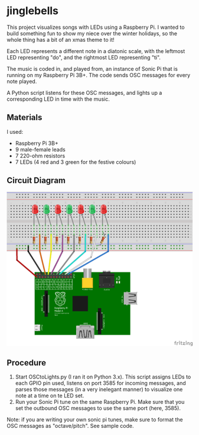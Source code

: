 # jinglebells
This project visualizes songs with LEDs using a Raspberry Pi. I wanted to build something fun to show my niece over the winter holidays, so the whole thing has a bit of an xmas theme to it!

Each LED represents a different note in a diatonic scale, with the leftmost LED representing "do", and the rightmost LED representing "ti".

The music is coded in, and played from, an instance of Sonic Pi that is running on my Raspberry Pi 3B+. The code sends OSC messages for every note played. 

A Python script listens for these OSC messages, and lights up a corresponding LED in time with the music.

## Materials

I used:
* Raspberry Pi 3B+
* 9 male-female leads
* 7 220-ohm resistors
* 7 LEDs (4 red and 3 green for the festive colours)

## Circuit Diagram
![jingle bells circuit diagram](https://raw.githubusercontent.com/jakeparmstrong/jinglebells/master/jinglebells_bb.png)

## Procedure

1. Start OSCtoLights.py (I ran it on Python 3.x). This script assigns LEDs to each GPIO pin used, listens on port 3585 for incoming messages, and parses those messages (in a very inelegant manner) to visualize one note at a time on te LED set.
2. Run your Sonic Pi tune on the same Raspberry Pi. Make sure that you set the outbound OSC messages to use the same port (here, 3585).

Note: if you are writing your own sonic pi tunes, make sure to format the OSC messages as  "octave/pitch". See sample code.
